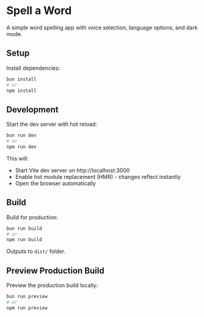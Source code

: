 # Spell a Word

A simple word spelling app with voice selection, language options, and dark mode.

## Setup

Install dependencies:
```bash
bun install
# or
npm install
```

## Development

Start the dev server with hot reload:
```bash
bun run dev
# or
npm run dev
```

This will:
- Start Vite dev server on http://localhost:3000
- Enable hot module replacement (HMR) - changes reflect instantly
- Open the browser automatically

## Build

Build for production:
```bash
bun run build
# or
npm run build
```

Outputs to `dist/` folder.

## Preview Production Build

Preview the production build locally:
```bash
bun run preview
# or
npm run preview
```


